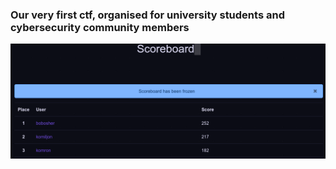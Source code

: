 ### Our very first ctf, organised for university students and cybersecurity community members 
![alt text](image.png)